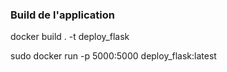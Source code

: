 ### Build de l'application

docker build . -t deploy_flask


sudo docker run -p 5000:5000 deploy_flask:latest
